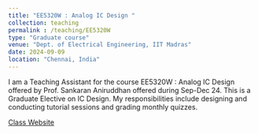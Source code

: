 ```yaml
---
title: "EE5320W : Analog IC Design "
collection: teaching
permalink : /teaching/EE5320W
type: "Graduate course"
venue: "Dept. of Electrical Engineering, IIT Madras"
date: 2024-09-09
location: "Chennai, India"
---
```


I am a Teaching Assistant for the course EE5320W : Analog IC Design offered by Prof. Sankaran Aniruddhan offered during Sep-Dec 24. This is a Graduate Elective on IC Design. My responsibilities include designing and conducting tutorial sessions and grading monthly quizzes.

[Class Website](https://www.ee.iitm.ac.in/vlsi/courses/ee5320w_2024/start)